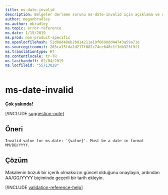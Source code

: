 ```yaml
---
title: ms-date-invalid
description: Belgeler derleme sorunu ms-date-invalid için açıklama ve çözüm
author: meganbradley
ms.author: mbradley
ms.topic: error-reference
ms.date: 1/15/2019
ms.prod: non-product-specific
ms.openlocfilehash: 52d08d48eb2b814211e19f0698dd44743a59a71e
ms.sourcegitcommit: 203ca15fda2d217f082c74ec648c1f1db323f9f1
ms.translationtype: HT
ms.contentlocale: tr-TR
ms.lasthandoff: 02/04/2019
ms.locfileid: "55713028"
---
```

# <a name="ms-date-invalid"></a>ms-date-invalid

**Çok yakında!**

[!INCLUDE [suggestion-note](includes/suggestion-note.md)]

## <a name="suggestion"></a>Öneri

`Invalid value for ms.date: '{value}'. Must be a date in format MM/DD/YYYY.`

## <a name="resolution"></a>Çözüm

Makalenin bozuk bir içerik olmaksızın güncel olduğunu onaylayın, ardından AA/GG/YYYY biçiminde geçerli bir tarih ekleyin.

<!--make sure to add this file to your includes folder and verify the path-->
[!INCLUDE [validation-reference-help](includes/validation-reference-help.md)]
